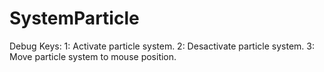 # SystemParticle

Debug Keys:
1: Activate particle system.
2: Desactivate particle system.
3: Move particle system to mouse position.